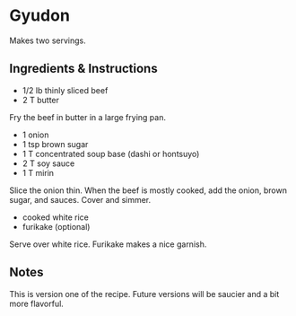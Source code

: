 # Gyudon

Makes two servings.


## Ingredients & Instructions

- 1/2 lb thinly sliced beef
- 2 T butter

Fry the beef in butter in a large frying pan.

- 1 onion
- 1 tsp brown sugar
- 1 T concentrated soup base (dashi or hontsuyo)
- 2 T soy sauce
- 1 T mirin

Slice the onion thin.  When the beef is mostly cooked, add the onion, brown
sugar, and sauces.  Cover and simmer.

- cooked white rice
- furikake (optional)

Serve over white rice.  Furikake makes a nice garnish.


## Notes

This is version one of the recipe.  Future versions will be saucier and a bit
more flavorful.
